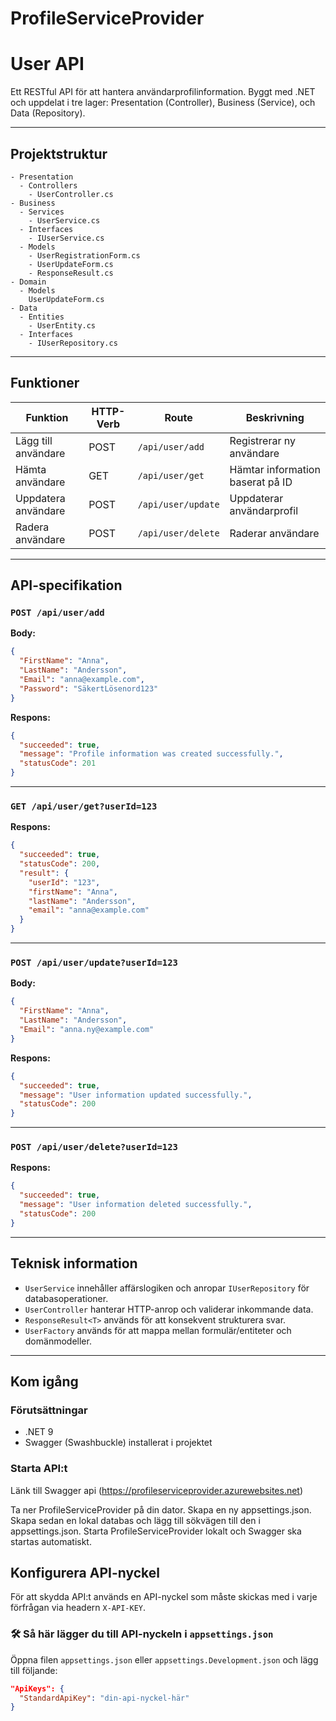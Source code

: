 # ProfileServiceProvider

# User API

Ett RESTful API för att hantera användarprofilinformation. Byggt med .NET och uppdelat i tre lager: Presentation (Controller), Business (Service), och Data (Repository).

---

## Projektstruktur

```
- Presentation
  - Controllers
    - UserController.cs
- Business
  - Services
    - UserService.cs
  - Interfaces
    - IUserService.cs
  - Models
    - UserRegistrationForm.cs
    - UserUpdateForm.cs
    - ResponseResult.cs
- Domain
  - Models
    UserUpdateForm.cs
- Data
  - Entities
    - UserEntity.cs
  - Interfaces
    - IUserRepository.cs
```

---

## Funktioner

| Funktion            | HTTP-Verb | Route              | Beskrivning                      |
| ------------------- | --------- | ------------------ | -------------------------------- |
| Lägg till användare | POST      | `/api/user/add`    | Registrerar ny användare         |
| Hämta användare     | GET       | `/api/user/get`    | Hämtar information baserat på ID |
| Uppdatera användare | POST      | `/api/user/update` | Uppdaterar användarprofil        |
| Radera användare    | POST      | `/api/user/delete` | Raderar användare                |

---

## API-specifikation

### `POST /api/user/add`

**Body:**

```json
{
  "FirstName": "Anna",
  "LastName": "Andersson",
  "Email": "anna@example.com",
  "Password": "SäkertLösenord123"
}
```

**Respons:**

```json
{
  "succeeded": true,
  "message": "Profile information was created successfully.",
  "statusCode": 201
}
```

---

### `GET /api/user/get?userId=123`

**Respons:**

```json
{
  "succeeded": true,
  "statusCode": 200,
  "result": {
    "userId": "123",
    "firstName": "Anna",
    "lastName": "Andersson",
    "email": "anna@example.com"
  }
}
```

---

### `POST /api/user/update?userId=123`

**Body:**

```json
{
  "FirstName": "Anna",
  "LastName": "Andersson",
  "Email": "anna.ny@example.com"
}
```

**Respons:**

```json
{
  "succeeded": true,
  "message": "User information updated successfully.",
  "statusCode": 200
}
```

---

### `POST /api/user/delete?userId=123`

**Respons:**

```json
{
  "succeeded": true,
  "message": "User information deleted successfully.",
  "statusCode": 200
}
```

---

## Teknisk information

* `UserService` innehåller affärslogiken och anropar `IUserRepository` för databasoperationer.
* `UserController` hanterar HTTP-anrop och validerar inkommande data.
* `ResponseResult<T>` används för att konsekvent strukturera svar.
* `UserFactory` används för att mappa mellan formulär/entiteter och domänmodeller.

---

## Kom igång

### Förutsättningar

* .NET 9
* Swagger (Swashbuckle) installerat i projektet

### Starta API\:t

Länk till Swagger api (https://profileserviceprovider.azurewebsites.net)

Ta ner ProfileServiceProvider på din dator. Skapa en ny appsettings.json. 
Skapa sedan en lokal databas och lägg till sökvägen till den i appsettings.json.
Starta ProfileServiceProvider lokalt och Swagger ska startas automatiskt.


## Konfigurera API-nyckel

För att skydda API:t används en API-nyckel som måste skickas med i varje förfrågan via headern `X-API-KEY`.

### 🛠️ Så här lägger du till API-nyckeln i `appsettings.json`

Öppna filen `appsettings.json` eller `appsettings.Development.json` och lägg till följande:

```json
"ApiKeys": {
  "StandardApiKey": "din-api-nyckel-här"
}
```
